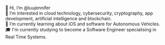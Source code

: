 👋 Hi, I’m @luujennifer  
👀 I’m interested in cloud technology, cybersecurity, cryptography, app development, artificial intelligence and blockchain.  
🌱 I’m currently learning about iOS and software for Autonomous Vehicles.  
🎓 I'm currently studying to become a Software Engineer specialising in Real Time Systems.

<!---
luujennifer/luujennifer is a ✨ special ✨ repository because its `README.md` (this file) appears on your GitHub profile.
You can click the Preview link to take a look at your changes.
--->
